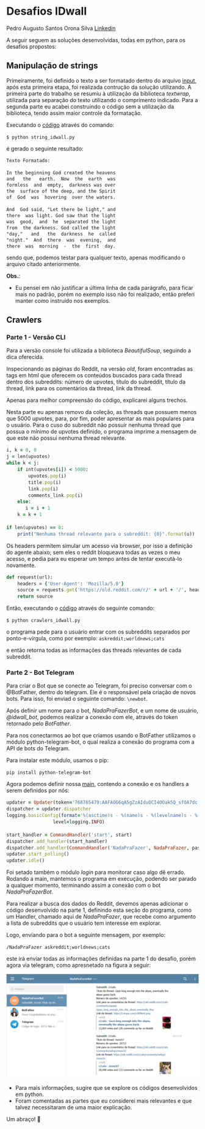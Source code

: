 # Desafios IDwall

Pedro Augusto Santos Orona Silva [Linkedin](https://www.linkedin.com/in/pedro-augusto-santos-orona-silva-476950122/)

A seguir seguem as soluções desenvolvidas, todas em python, para os desafios propostos:

## Manipulação de strings
Primeiramente, foi definido o texto a ser formatado dentro do arquivo [input](https://github.com/PedroOrona/desafios/blob/master/strings/input.txt), após esta primeira etapa, foi realizada contrução da solução utilizando. A primeira parte do trabalho se resumiu à utilização da biblioteca *textwrap*, utilizada para separação do texto utilizando o comprimento indicado. Para a segunda parte eu acabei construindo o código sem a utilização da biblioteca, tendo assim maior controle da formatação. 

Executando o [código](https://github.com/PedroOrona/desafios/blob/master/strings/string_idwall.py) através do comando:

`$ python string_idwall.py`

é gerado o seguinte resultado:
```
Texto Formatado:

In the beginning God created the heavens
and   the   earth.  Now  the  earth  was
formless  and  empty,  darkness was over
the  surface of the deep, and the Spirit
of  God  was  hovering  over the waters.

And  God said, "Let there be light," and
there  was light. God saw that the light
was  good,  and  he  separated the light
from  the darkness. God called the light
"day,"   and   the  darkness  he  called
"night."  And  there  was  evening,  and
there  was  morning  -  the  first  day.
```

sendo que, podemos testar para qualquer texto, apenas modificando o arquivo citado anteriormente.

**Obs.**:
- Eu pensei em não justificar a última linha de cada parágrafo, para ficar mais no padrão, porém no exemplo isso não foi realizado, então preferi manter como instruído nos exemplos.

## Crawlers

### Parte 1 - Versão CLI

Para a versão console foi utilizada a biblioteca *BeautifulSoup*, seguindo a dica oferecida.

Inspecionando as páginas do Reddit, na versão *old*, foram encontradas as tags em html que oferecem os conteúdos buscados para cada thread dentro dos subreddits: número de upvotes, título do subreddit, título da thread, link para os comentários da thread, link da thread.

Apenas para melhor compreensão do código, explicarei alguns trechos.

Nesta parte eu apenas removo da coleção, as threads que possuem menos que 5000 upvotes, para, por fim, poder apresentar as mais populares para o usuário. Para o cuso do subreddit não possuir nenhuma thread que possua o mínimo de upvotes definido, o programa imprime a mensagem de que este não possui nenhuma thread relevante.

```ruby
i, k = 0, 0
j = len(upvotes)        
while k < j:
    if int(upvotes[i]) < 5000:
        upvotes.pop(i)
        title.pop(i)
        link.pop(i)
        comments_link.pop(i)
    else:
       i = i + 1 
    k = k + 1    

if len(upvotes) == 0:
    print("Nenhuma thread relevante para o subreddit: {0}".format(u))
```

Os headers permitem simular um acesso via browser, por isso a definição do agente abaixo; sem eles o reddit bloqueava todas as vezes o meu acesso, e pedia para eu esperar um tempo antes de tentar executá-lo novamente.

```ruby
def request(url):
    headers = {'User-Agent': 'Mozilla/5.0'}
    source = requests.get('https://old.reddit.com/r/' + url + '/', headers=headers)
    return source
```

Então, executando o [código](https://github.com/PedroOrona/desafios/blob/master/crawlers/crawlers_idwall.py) através do seguinte comando:

`$ python crawlers_idwall.py`

o programa pede para o usuário entrar com os subreddits separados por ponto-e-vírgula, como por exemplo:
`askreddit;worldnews;cats`

e então retorna todas as informações das threads relevantes de cada subreddit.

### Parte 2 - Bot Telegram

Para criar o Bot que se conecte ao Telegram, foi preciso conversar com o @BotFather, dentro do telegram. Ele é o responsável pela criação de novos bots. Para isso, foi enviad o seguinte comando: `\newbot`.

Após definir um nome para o bot, *NadaPraFazerBot*, e um nome de usuário, *@idwall_bot*, podemos realizar a conexão com ele, através do token retornado pelo *BotFather*.

Para nos conectarmos ao bot que criamos usando o BotFather utilizamos o módulo python-telegram-bot, o qual realiza a conexão do programa com a API de bots do Telegram.

Para instalar este módulo, usamos o pip:

`pip install python-telegram-bot`

Agora podemos definir nossa [main](https://github.com/PedroOrona/desafios/blob/master/crawlers/crawlers_idwall_bot.py), contendo a conexão e os handlers a serem definidos por nós:

```ruby
updater = Updater(token='768765479:AAFAOG6qA5gZzAIduOCI4OOak5Q_sfOA7dc')
dispatcher = updater.dispatcher
logging.basicConfig(format='%(asctime)s - %(name)s - %(levelname)s - %(message)s',
                 level=logging.INFO)

start_handler = CommandHandler('start', start)
dispatcher.add_handler(start_handler)
dispatcher.add_handler(CommandHandler('NadaPraFazer', NadaPraFazer, pass_args=True))
updater.start_polling()
updater.idle()
```

Foi setado também o módulo *login* para monitorar caso algo dê errado. Rodando a main, mantemos o programa em execução, podendo ser parado a qualquer momento, terminando assim a conexão com o bot *NadaPraFazerBot*.

Para realizar a busca dos dados do Reddit, devemos apenas adicionar o código desenvolvido na parte 1, definindo esta seção do programa, como um Handler, chamado aqui de *NadaPraFazer*, que recebe como argumento a lista de subreddits que o usuário tem interesse em explorar.

Logo, enviando para o bot a seguinte mensagem, por exemplo:

`/NadaPraFazer askreddit;worldnews;cats`

este irá enviar todas as informações definidas na parte 1 do desafio, porém agora via telegram, como apresnetado na figura a seguir:

![alt text](https://github.com/PedroOrona/desafios/blob/master/crawlers/telegram_bot.png)

- Para mais informações, sugire que se explore os códigos desenvolvidos em python. 
- Foram comentadas as partes que eu considerei mais relevantes e que talvez necessitaram de uma maior explicação.  

Um abraço! :space_invader:
